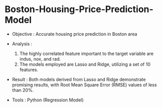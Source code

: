 # Boston-Housing-Price-Prediction-Model
- Objective 	: Accurate housing price prediction in Boston area

- Analysis		:
  1. The highly correlated feature important to the target variable are indus, nox, and rad. 
  2. The models employed are Lasso and Ridge, utilizing a set of 10 features.

- Result		:  Both models derived from Lasso and Ridge demonstrate promising results, with Root Mean Square Error (RMSE) values of less than 20%.

- Tools		: Python (Regression Model)

